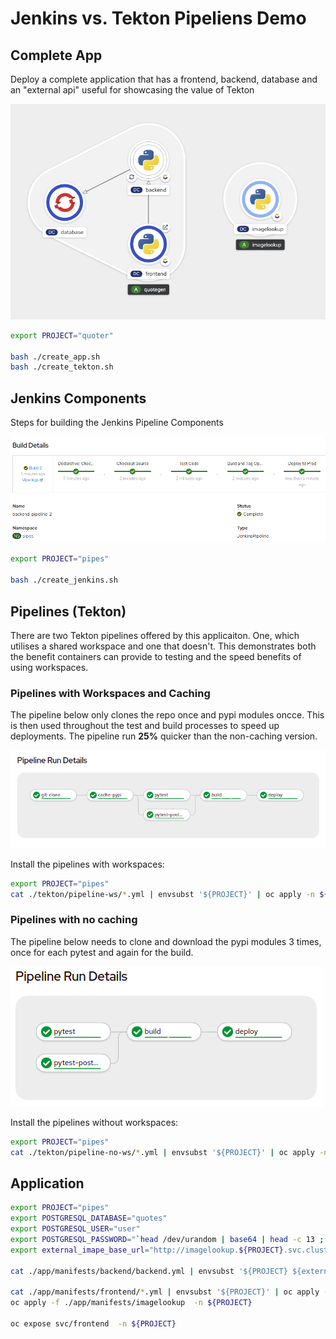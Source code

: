 # Jenkins vs. Tekton Pipeliens Demo

## Complete App

Deploy a complete application that has a frontend, backend, database and an "external api" useful for showcasing the value of Tekton

![Complete App Topology](images/topology.png)

```bash
export PROJECT="quoter"

bash ./create_app.sh
bash ./create_tekton.sh
```


## Jenkins Components

Steps for building the Jenkins Pipeline Components

![Jenkins](images/jenkins.png)

```bash
export PROJECT="pipes"

bash ./create_jenkins.sh
```

## Pipelines (Tekton)

There are two Tekton pipelines offered by this applicaiton. One, which utilises a shared workspace and one that doesn't. This demonstrates both the benefit containers can provide to testing and the speed benefits of using workspaces. 

### Pipelines with Workspaces and Caching
The pipeline below only clones the repo once and pypi modules oncce. This is then used throughout the test and build processes to speed up deployments. The pipeline run **25%** quicker than the non-caching version.

![Pipeline](images/pipeline.png)

Install the pipelines with workspaces:
```bash
export PROJECT="pipes"
cat ./tekton/pipeline-ws/*.yml | envsubst '${PROJECT}' | oc apply -n ${PROJECT} -f -
```
### Pipelines with no caching
The pipeline below needs to clone and download the pypi modules 3 times, once for each pytest and again for the build. 

![Pipeline](images/pipeline-no-cache.png)

Install the pipelines without workspaces:
```bash 
export PROJECT="pipes"
cat ./tekton/pipeline-no-ws/*.yml | envsubst '${PROJECT}' | oc apply -n ${PROJECT} -f -
```

## Application

```bash
export PROJECT="pipes"
export POSTGRESQL_DATABASE="quotes"
export POSTGRESQL_USER="user"
export POSTGRESQL_PASSWORD="`head /dev/urandom | base64 | head -c 13 ; echo ''`"
export external_imape_base_url="http://imagelookup.${PROJECT}.svc.cluster.local:8080"

cat ./app/manifests/backend/backend.yml | envsubst '${PROJECT} ${external_imape_base_url} ${POSTGRESQL_DATABASE} ${POSTGRESQL_USER} ${POSTGRESQL_PASSWORD}' | oc apply -n ${PROJECT} -f -

cat ./app/manifests/frontend/*.yml | envsubst '${PROJECT}' | oc apply -n ${PROJECT} -f -
oc apply -f ./app/manifests/imagelookup  -n ${PROJECT}

oc expose svc/frontend  -n ${PROJECT}
```